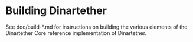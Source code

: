 Building Dinartether
================

See doc/build-*.md for instructions on building the various
elements of the Dinartether Core reference implementation of Dinartether.
